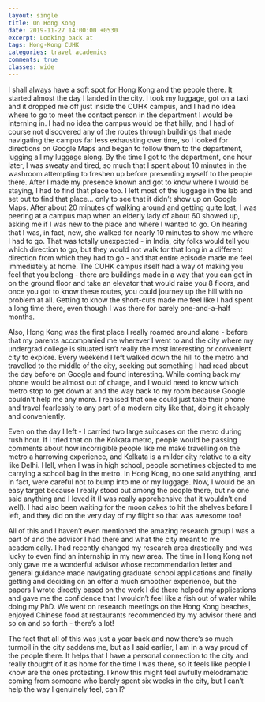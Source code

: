 ```yaml
---
layout: single
title: On Hong Kong
date: 2019-11-27 14:00:00 +0530
excerpt: Looking back at 
tags: Hong-Kong CUHK
categories: travel academics
comments: true
classes: wide
---
```

I shall always have a soft spot for Hong Kong and the people there. It started almost the day I landed in the city. I took my luggage, got on a taxi and it dropped me off just inside the CUHK campus, and I had no idea where to go to meet the contact person in the department I would be interning in. I had no idea the campus would be that hilly, and I had of course not discovered any of the routes through buildings that made navigating the campus far less exhausting over time, so I looked for directions on Google Maps and began to follow them to the department, lugging all my luggage along. By the time I got to the department, one hour later, I was sweaty and tired, so much that I spent about 10 minutes in the washroom attempting to freshen up before presenting myself to the people there. After I made my presence known and got to know where I would be staying, I had to find that place too. I left most of the luggage in the lab and set out to find that place… only to see that it didn’t show up on Google Maps. After about 20 minutes of walking around and getting quite lost, I was peering at a campus map when an elderly lady of about 60 showed up, asking me if I was new to the place and where I wanted to go. On hearing that I was, in fact, new, she walked for nearly 10 minutes to show me where I had to go. That was totally unexpected - in India, city folks would tell you which direction to go, but they would not walk for that long in a different direction from which they had to go - and that entire episode made me feel immediately at home. The CUHK campus itself had a way of making you feel that you belong - there are buildings made in a way that you can get in on the ground floor and take an elevator that would raise you 8 floors, and once you got to know these routes, you could journey up the hill with no problem at all. Getting to know the short-cuts made me feel like I had spent a long time there, even though I was there for barely one-and-a-half months.

Also, Hong Kong was the first place I really roamed around alone - before that my parents accompanied me wherever I went to and the city where my undergrad college is situated isn’t really the most interesting or convenient city to explore. Every weekend I left walked down the hill to the metro and travelled to the middle of the city, seeking out something I had read about the day before on Google and found interesting. While coming back my phone would be almost out of charge, and I would need to know which metro stop to get down at and the way back to my room because Google couldn't help me any more. I realised that one could just take their phone and travel fearlessly to any part of a modern city like that, doing it cheaply and conveniently.

Even on the day I left - I carried two large suitcases on the metro during rush hour. If I tried that on the Kolkata metro, people would be passing comments about how incorrigible people like me make travelling on the metro a harrowing experience, and Kolkata is a milder city relative to a city like Delhi. Hell, when I was in high school, people sometimes objected to me carrying a school bag in the metro. In Hong Kong, no one said anything, and in fact, were careful not to bump into me or my luggage. Now, I would be an easy target because I really stood out among the people there, but no one said anything and I loved it (I was really apprehensive that it wouldn’t end well). I had also been waiting for the moon cakes to hit the shelves before I left, and they did on the very day of my flight so that was awesome too!

All of this and I haven’t even mentioned the amazing research group I was a part of and the advisor I had there and what the city meant to me academically. I had recently changed my research area drastically and was lucky to even find an internship in my new area. The time in Hong Kong not only gave me a wonderful advisor whose recommendation letter and general guidance made navigating graduate school applications and finally getting and deciding on an offer a much smoother experience, but the papers I wrote directly based on the work I did there helped my applications and gave me the confidence that I wouldn’t feel like a fish out of water while doing my PhD. We went on research meetings on the Hong Kong beaches, enjoyed Chinese food at restaurants recommended by my advisor there and so on and so forth - there’s a lot!

The fact that all of this was just a year back and now there’s so much turmoil in the city saddens me, but as I said earlier, I am in a way proud of the people there. It helps that I have a personal connection to the city and really thought of it as home for the time I was there, so it feels like people I know are the ones protesting. I know this might feel awfully melodramatic coming from someone who barely spent six weeks in the city, but I can’t help the way I genuinely feel, can I?